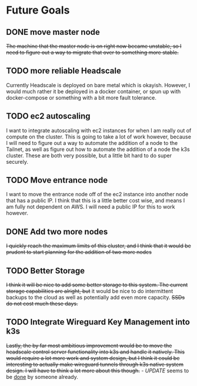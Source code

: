 # Future Goals

## DONE move master node

~~The machine that the master node is on right now became unstable, so I need to figure out a way to migrate that over to something more stable.~~

## TODO more reliable Headscale

Currently Headscale is deployed on bare metal which is okayish. However, I would much rather it be deployed in a docker container, or spun up with docker-compose or something with a bit more fault tolerance.

## TODO ec2 autoscaling

I want to integrate autoscaling with ec2 instances for when I am really out of compute on the cluster. This is going to take a lot of work however, because I will need to figure out a way to automate the addition of a node to the Tailnet, as well as figure out how to automate the addition of a node the k3s cluster. These are both very possible, but a little bit hard to do super securely.

## TODO Move entrance node

I want to move the entrance node off of the ec2 instance into another node that has a public IP. I think that this is a little better cost wise, and means I am fully not dependent on AWS. I will need a public IP for this to work however.

## DONE Add two more nodes

~~I quickly reach the maximum limits of this cluster, and I think that it would be prudent to start planning for the addition of two more nodes~~

## TODO Better Storage

~~I think it will be nice to add some better storage to this system. The current storage capabilities are alright, but~~ it would be nice to do intermittent backups to the cloud as well as potentially add even more capacity. ~~SSDs do not cost much these days.~~

## TODO Integrate Wireguard Key Management into k3s

~~Lastly, the by far most ambitious improvement would be to move the headscale control server functionality into k3s and handle it natively. This would require a lot more work and system design, but I think it could be interesting to actually make wireguard tunnels through k3s native system design. I will have to think a lot more about this though.~~ - *UPDATE* seems to be [done](https://www.netmaker.org/blog/deploy-distributed-kubernetes-clusters-with-wireguard-and-netmaker) by someone already.


